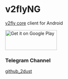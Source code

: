 # v2flyNG

[v2fly core](https://github.com/v2fly/v2ray-core) client for Android

<a href="https://play.google.com/store/apps/details?id=com.v2ray.v2fly">
<img alt="Get it on Google Play" src="https://play.google.com/intl/en_us/badges/images/generic/en_badge_web_generic.png" width="165" height="64" />
</a>
 
### Telegram Channel
[github_2dust](https://t.me/github_2dust)
